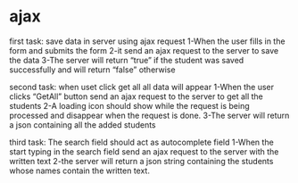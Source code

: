 # ajax

first task:
save data in server using ajax request
1-When the user fills in the form and submits the form
2-it send an ajax request to the server to save the data
3-The server will return “true” if the student was saved successfully and will return “false” otherwise


second task:
when uset click get all all data will appear
1-When the user clicks “GetAll” button send an ajax request to the server to get all the students 
2-A loading icon should show while the request is being processed and disappear when the request is done.
3-The server will return a json containing all the added students


third task:
The search field should act as autocomplete field
1-When the start typing in the search field send an ajax request to the server with the written text
2-the server will return a json string containing the students whose names contain the written text.

